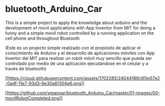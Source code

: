 # bluetooth_Arduino_Car
This is a simple project to apply the knowledge about arduino and the development of movil applications with App Inventor from MIT for doing a funny and a simple movil robot controlled by a running application on the cell phone and throughout Bluetooth

(Este es un projecto simple realizado con el propósito de aplicar el conocimiento de Arduino y el desarrollo de aplicaciones móviles con App Invertor del MIT para realizar un robót móvil muy sencillo que pueda ser controlado por medio de una aplicación ejecutándose en el celular y a través de bluetooth)

[[https://cloud.githubusercontent.com/assets/1702285/24044186/df0e57e2-0adf-11e7-93d3-9e30a6f304e6.png]]

[[https://github.com/wgaonar/bluetooth_Arduino_Car/master/01-images/00-movilRobotCompleted.png]]

